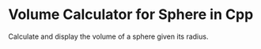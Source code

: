 # Volume Calculator for Sphere in Cpp
 Calculate and display the volume of a sphere given its radius.
